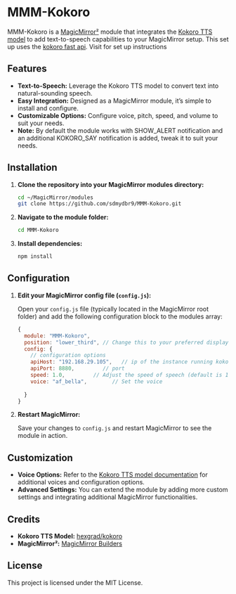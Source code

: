 


# MMM-Kokoro

MMM-Kokoro is a [MagicMirror²](https://magicmirror.builders/) module that integrates the [Kokoro TTS model](https://github.com/hexgrad/kokoro) to add text-to-speech capabilities to your MagicMirror setup. 
This set up uses the [kokoro fast api](https://github.com/remsky/Kokoro-FastAPI). Visit for set up instructions
## Features

- **Text-to-Speech:** Leverage the Kokoro TTS model to convert text into natural-sounding speech.
- **Easy Integration:** Designed as a MagicMirror module, it’s simple to install and configure.
- **Customizable Options:** Configure voice, pitch, speed, and volume to suit your needs.
- **Note:** By default the module works with SHOW_ALERT notification and an additional KOKORO_SAY notification is added, tweak it to suit your needs.

## Installation

1. **Clone the repository into your MagicMirror modules directory:**
   ```bash
   cd ~/MagicMirror/modules
   git clone https://github.com/sdmydbr9/MMM-Kokoro.git
   ```
   

2. **Navigate to the module folder:**
   ```bash
   cd MMM-Kokoro
   ```

3. **Install dependencies:**
   ```bash
   npm install
   ```


## Configuration

1. **Edit your MagicMirror config file (`config.js`):**

   Open your `config.js` file (typically located in the MagicMirror root folder) and add the following configuration block to the modules array:
   ```js
   {
     module: "MMM-Kokoro",
     position: "lower_third", // Change this to your preferred display location
     config: {
       // configuration options
       apiHost: "192.168.29.105",   // ip of the instance running kokoro
       apiPort: 8880,         // port
       speed: 1.0,         // Adjust the speed of speech (default is 1.0)
       voice: "af_bella",        // Set the voice
       
     }
   }
   ```

2. **Restart MagicMirror:**

   Save your changes to `config.js` and restart MagicMirror to see the module in action.


## Customization

- **Voice Options:** Refer to the [Kokoro TTS model documentation](https://github.com/hexgrad/kokoro) for additional voices and configuration options.
- **Advanced Settings:** You can extend the module by adding more custom settings and integrating additional MagicMirror functionalities.

## Credits

- **Kokoro TTS Model:** [hexgrad/kokoro](https://github.com/hexgrad/kokoro)
- **MagicMirror²:** [MagicMirror Builders](https://magicmirror.builders/)


## License

This project is licensed under the MIT License.
```

